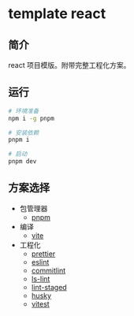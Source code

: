 # template react

## 简介

react 项目模版。附带完整工程化方案。

## 运行

```bash
# 环境准备
npm i -g pnpm

# 安装依赖
pnpm i

# 启动
pnpm dev
```

## 方案选择

- 包管理器
  - [pnpm](https://github.com/pnpm/pnpm)
- 编译
  - [vite](https://github.com/vitejs/vite)
- 工程化
  - [prettier](https://github.com/prettier/prettier)
  - [eslint](https://github.com/eslint/eslint)
  - [commitlint](https://github.com/conventional-changelog/commitlint)
  - [ls-lint](https://github.com/loeffel-io/ls-lint)
  - [lint-staged](https://github.com/okonet/lint-staged)
  - [husky](https://github.com/typicode/husky)
  - [vitest](https://github.com/vitest-dev/vitest)
